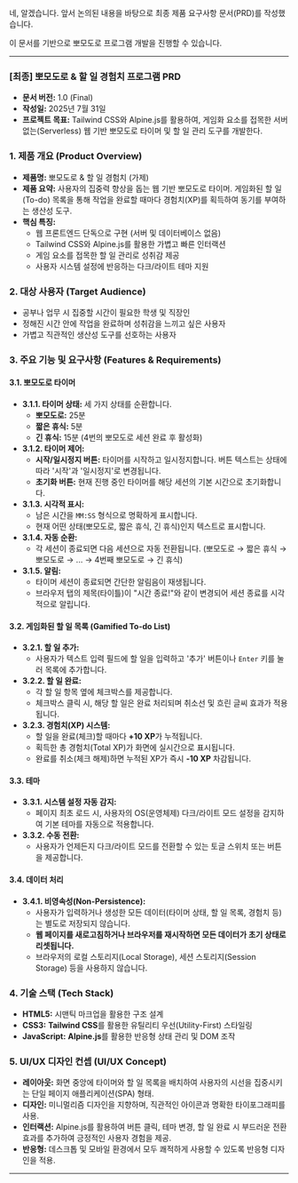네, 알겠습니다. 앞서 논의된 내용을 바탕으로 최종 제품 요구사항 문서(PRD)를 작성했습니다.

이 문서를 기반으로 뽀모도로 프로그램 개발을 진행할 수 있습니다.

---

### **[최종] 뽀모도로 & 할 일 경험치 프로그램 PRD**

*   **문서 버전:** 1.0 (Final)
*   **작성일:** 2025년 7월 31일
*   **프로젝트 목표:** Tailwind CSS와 Alpine.js를 활용하여, 게임화 요소를 접목한 서버 없는(Serverless) 웹 기반 뽀모도로 타이머 및 할 일 관리 도구를 개발한다.

### 1. 제품 개요 (Product Overview)

*   **제품명:** 뽀모도로 & 할 일 경험치 (가제)
*   **제품 요약:** 사용자의 집중력 향상을 돕는 웹 기반 뽀모도로 타이머. 게임화된 할 일(To-do) 목록을 통해 작업을 완료할 때마다 경험치(XP)를 획득하여 동기를 부여하는 생산성 도구.
*   **핵심 특징:**
    *   웹 프론트엔드 단독으로 구현 (서버 및 데이터베이스 없음)
    *   Tailwind CSS와 Alpine.js를 활용한 가볍고 빠른 인터랙션
    *   게임 요소를 접목한 할 일 관리로 성취감 제공
    *   사용자 시스템 설정에 반응하는 다크/라이트 테마 지원

### 2. 대상 사용자 (Target Audience)

*   공부나 업무 시 집중할 시간이 필요한 학생 및 직장인
*   정해진 시간 안에 작업을 완료하며 성취감을 느끼고 싶은 사용자
*   가볍고 직관적인 생산성 도구를 선호하는 사용자

### 3. 주요 기능 및 요구사항 (Features & Requirements)

#### **3.1. 뽀모도로 타이머**

*   **3.1.1. 타이머 상태:** 세 가지 상태를 순환합니다.
    *   **뽀모도로:** 25분
    *   **짧은 휴식:** 5분
    *   **긴 휴식:** 15분 (4번의 뽀모도로 세션 완료 후 활성화)
*   **3.1.2. 타이머 제어:**
    *   **시작/일시정지 버튼:** 타이머를 시작하고 일시정지합니다. 버튼 텍스트는 상태에 따라 '시작'과 '일시정지'로 변경됩니다.
    *   **초기화 버튼:** 현재 진행 중인 타이머를 해당 세션의 기본 시간으로 초기화합니다.
*   **3.1.3. 시각적 표시:**
    *   남은 시간을 `MM:SS` 형식으로 명확하게 표시합니다.
    *   현재 어떤 상태(뽀모도로, 짧은 휴식, 긴 휴식)인지 텍스트로 표시합니다.
*   **3.1.4. 자동 순환:**
    *   각 세션이 종료되면 다음 세션으로 자동 전환됩니다. (뽀모도로 → 짧은 휴식 → 뽀모도로 → ... → 4번째 뽀모도로 → 긴 휴식)
*   **3.1.5. 알림:**
    *   타이머 세션이 종료되면 간단한 알림음이 재생됩니다.
    *   브라우저 탭의 제목(타이틀)이 "시간 종료!"와 같이 변경되어 세션 종료를 시각적으로 알립니다.

#### **3.2. 게임화된 할 일 목록 (Gamified To-do List)**

*   **3.2.1. 할 일 추가:**
    *   사용자가 텍스트 입력 필드에 할 일을 입력하고 '추가' 버튼이나 `Enter` 키를 눌러 목록에 추가합니다.
*   **3.2.2. 할 일 완료:**
    *   각 할 일 항목 옆에 체크박스를 제공합니다.
    *   체크박스 클릭 시, 해당 할 일은 완료 처리되며 취소선 및 흐린 글씨 효과가 적용됩니다.
*   **3.2.3. 경험치(XP) 시스템:**
    *   할 일을 완료(체크)할 때마다 **+10 XP**가 누적됩니다.
    *   획득한 총 경험치(Total XP)가 화면에 실시간으로 표시됩니다.
    *   완료를 취소(체크 해제)하면 누적된 XP가 즉시 **-10 XP** 차감됩니다.

#### **3.3. 테마**

*   **3.3.1. 시스템 설정 자동 감지:**
    *   페이지 최초 로드 시, 사용자의 OS(운영체제) 다크/라이트 모드 설정을 감지하여 기본 테마를 자동으로 적용합니다.
*   **3.3.2. 수동 전환:**
    *   사용자가 언제든지 다크/라이트 모드를 전환할 수 있는 토글 스위치 또는 버튼을 제공합니다.

#### **3.4. 데이터 처리**

*   **3.4.1. 비영속성(Non-Persistence):**
    *   사용자가 입력하거나 생성한 모든 데이터(타이머 상태, 할 일 목록, 경험치 등)는 별도로 저장되지 않습니다.
    *   **웹 페이지를 새로고침하거나 브라우저를 재시작하면 모든 데이터가 초기 상태로 리셋됩니다.**
    *   브라우저의 로컬 스토리지(Local Storage), 세션 스토리지(Session Storage) 등을 사용하지 않습니다.

### 4. 기술 스택 (Tech Stack)

*   **HTML5:** 시맨틱 마크업을 활용한 구조 설계
*   **CSS3:** **Tailwind CSS**를 활용한 유틸리티 우선(Utility-First) 스타일링
*   **JavaScript:** **Alpine.js**를 활용한 반응형 상태 관리 및 DOM 조작

### 5. UI/UX 디자인 컨셉 (UI/UX Concept)

*   **레이아웃:** 화면 중앙에 타이머와 할 일 목록을 배치하여 사용자의 시선을 집중시키는 단일 페이지 애플리케이션(SPA) 형태.
*   **디자인:** 미니멀리즘 디자인을 지향하며, 직관적인 아이콘과 명확한 타이포그래피를 사용.
*   **인터랙션:** Alpine.js를 활용하여 버튼 클릭, 테마 변경, 할 일 완료 시 부드러운 전환 효과를 추가하여 긍정적인 사용자 경험을 제공.
*   **반응형:** 데스크톱 및 모바일 환경에서 모두 쾌적하게 사용할 수 있도록 반응형 디자인을 적용.

---